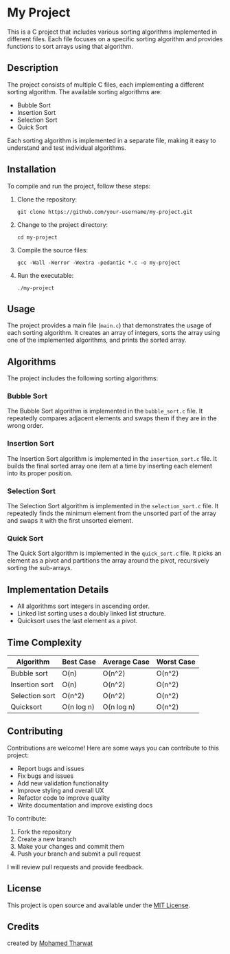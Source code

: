 # My Project

This is a C project that includes various sorting algorithms implemented in different files. Each file focuses on a specific sorting algorithm and provides functions to sort arrays using that algorithm.


## Description

The project consists of multiple C files, each implementing a different sorting algorithm. The available sorting algorithms are:

- Bubble Sort
- Insertion Sort
- Selection Sort
- Quick Sort

Each sorting algorithm is implemented in a separate file, making it easy to understand and test individual algorithms.

## Installation

To compile and run the project, follow these steps:

1. Clone the repository:

   ```shell
   git clone https://github.com/your-username/my-project.git
   ```

2. Change to the project directory:

   ```shell
   cd my-project
   ```

3. Compile the source files:

   ```shell
   gcc -Wall -Werror -Wextra -pedantic *.c -o my-project
   ```

4. Run the executable:

   ```shell
   ./my-project
   ```
   
## Usage

The project provides a main file (`main.c`) that demonstrates the usage of each sorting algorithm. It creates an array of integers, sorts the array using one of the implemented algorithms, and prints the sorted array.

## Algorithms

The project includes the following sorting algorithms:

### Bubble Sort

The Bubble Sort algorithm is implemented in the `bubble_sort.c` file. It repeatedly compares adjacent elements and swaps them if they are in the wrong order.

### Insertion Sort

The Insertion Sort algorithm is implemented in the `insertion_sort.c` file. It builds the final sorted array one item at a time by inserting each element into its proper position.

### Selection Sort

The Selection Sort algorithm is implemented in the `selection_sort.c` file. It repeatedly finds the minimum element from the unsorted part of the array and swaps it with the first unsorted element.

### Quick Sort

The Quick Sort algorithm is implemented in the `quick_sort.c` file. It picks an element as a pivot and partitions the array around the pivot, recursively sorting the sub-arrays.

## Implementation Details

- All algorithms sort integers in ascending order.
- Linked list sorting uses a doubly linked list structure.
- Quicksort uses the last element as a pivot.

## Time Complexity

| Algorithm      | Best Case  | Average Case | Worst Case |
| -------------- | ---------- | ------------ | ---------- |
| Bubble sort    | O(n)       | O(n^2)       | O(n^2)     |
| Insertion sort | O(n)       | O(n^2)       | O(n^2)     |
| Selection sort | O(n^2)     | O(n^2)       | O(n^2)     |
| Quicksort      | O(n log n) | O(n log n)   | O(n^2)     |

## Contributing

Contributions are welcome! Here are some ways you can contribute to this project:

- Report bugs and issues
- Fix bugs and issues
- Add new validation functionality
- Improve styling and overall UX
- Refactor code to improve quality
- Write documentation and improve existing docs

To contribute:

1. Fork the repository
2. Create a new branch
3. Make your changes and commit them
4. Push your branch and submit a pull request

I will review pull requests and provide feedback.

## License

This project is open source and available under the [MIT License](LICENSE).

## Credits

created by [Mohamed Tharwat](https://github.com/mohamedtharwat000/)

